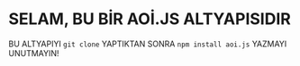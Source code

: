 # SELAM, BU BİR AOİ.JS ALTYAPISIDIR
BU ALTYAPIYI `git clone` YAPTIKTAN SONRA `npm install aoi.js` YAZMAYI UNUTMAYIN! 
